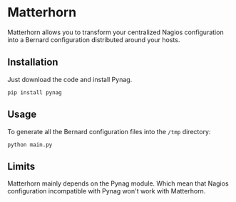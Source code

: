 # Matterhorn

Matterhorn allows you to transform your centralized Nagios configuration into
a Bernard configuration distributed around your hosts.

## Installation

Just download the code and install Pynag.

`pip install pynag`

## Usage

To generate all the Bernard configuration files into the `/tmp` directory:

`python main.py`

## Limits

Matterhorn mainly depends on the Pynag module. Which mean that Nagios configuration
incompatible with Pynag won't work with Matterhorn.
